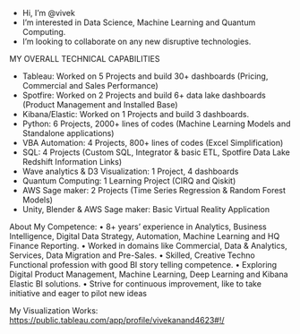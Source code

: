 - Hi, I’m @vivek
- I’m interested in Data Science, Machine Learning and Quantum Computing. 
- I’m looking to collaborate on any new disruptive technologies. 


MY OVERALL TECHNICAL CAPABILITIES
-	Tableau: Worked on 5 Projects and build 30+ dashboards (Pricing, Commercial and Sales Performance)
- Spotfire: Worked on 2 Projects and build 6+ data lake dashboards (Product Management and Installed Base)
- Kibana/Elastic: Worked on 1 Projects and build 3 dashboards. 
-	Python: 6 Projects, 2000+ lines of codes (Machine Learning Models and Standalone applications)
-	VBA Automation: 4 Projects, 800+ lines of codes (Excel Simplification)
-	SQL: 4 Projects (Custom SQL, Integrator & basic ETL, Spotfire Data Lake Redshift Information Links) 
-	Wave analytics & D3 Visualization: 1 Project, 4 dashboards
-	Quantum Computing: 1 Learning Project (CIRQ and Qiskit)
-	AWS Sage maker: 2 Projects (Time Series Regression & Random Forest Models)
-	Unity, Blender & AWS Sage maker: Basic Virtual Reality Application 

About My Competence: 
• 8+ years’ experience in Analytics, Business Intelligence, Digital Data Strategy, Automation, Machine Learning 
and HQ Finance Reporting. 
• Worked in domains like Commercial, Data & Analytics, Services, Data Migration and Pre-Sales.
• Skilled, Creative Techno Functional profession with good BI story telling competence.
• Exploring Digital Product Management, Machine Learning, Deep Learning and Kibana Elastic BI solutions.
• Strive for continuous improvement, like to take initiative and eager to pilot new ideas


My Visualization Works: https://public.tableau.com/app/profile/vivekanand4623#!/


<!---
vivekanandpkr/vivekanandpkr is a ✨ special ✨ repository because its `README.md` (this file) appears on your GitHub profile.
You can click the Preview link to take a look at your changes.
--->

